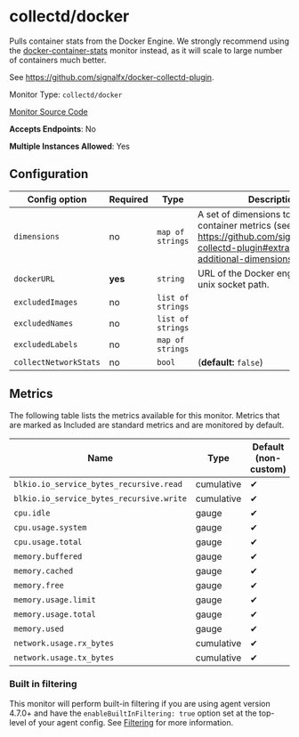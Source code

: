 <!--- GENERATED BY gomplate from scripts/docs/monitor-page.md.tmpl --->

# collectd/docker

Pulls container stats from the Docker Engine.  We
strongly recommend using the
[docker-container-stats](./docker-container-stats.md) monitor instead, as it
will scale to large number of containers much better.

See https://github.com/signalfx/docker-collectd-plugin.


Monitor Type: `collectd/docker`

[Monitor Source Code](https://github.com/signalfx/signalfx-agent/tree/master/internal/monitors/collectd/docker)

**Accepts Endpoints**: No

**Multiple Instances Allowed**: Yes

## Configuration

| Config option | Required | Type | Description |
| --- | --- | --- | --- |
| `dimensions` | no | `map of strings` | A set of dimensions to add to container metrics (see https://github.com/signalfx/docker-collectd-plugin#extracting-additional-dimensions). |
| `dockerURL` | **yes** | `string` | URL of the Docker engine, can be a unix socket path. |
| `excludedImages` | no | `list of strings` |  |
| `excludedNames` | no | `list of strings` |  |
| `excludedLabels` | no | `map of strings` |  |
| `collectNetworkStats` | no | `bool` |  (**default:** `false`) |




## Metrics

The following table lists the metrics available for this monitor. Metrics that are marked as Included are standard metrics and are monitored by default.

| Name | Type | Default (non-custom) | Description |
| ---  | ---  | ---    | ---         |
| `blkio.io_service_bytes_recursive.read` | cumulative | ✔ |  |
| `blkio.io_service_bytes_recursive.write` | cumulative | ✔ |  |
| `cpu.idle` | gauge | ✔ |  |
| `cpu.usage.system` | gauge | ✔ |  |
| `cpu.usage.total` | gauge | ✔ |  |
| `memory.buffered` | gauge | ✔ |  |
| `memory.cached` | gauge | ✔ |  |
| `memory.free` | gauge | ✔ |  |
| `memory.usage.limit` | gauge | ✔ |  |
| `memory.usage.total` | gauge | ✔ |  |
| `memory.used` | gauge | ✔ |  |
| `network.usage.rx_bytes` | cumulative | ✔ |  |
| `network.usage.tx_bytes` | cumulative | ✔ |  |



### Built in filtering
This monitor will perform built-in filtering if you are using agent version
4.7.0+ and have the `enableBuiltInFiltering: true` option set at the top-level
of your agent config.  See
[Filtering](https://docs.signalfx.com/en/latest/integrations/agent/filtering.html)
for more information.


